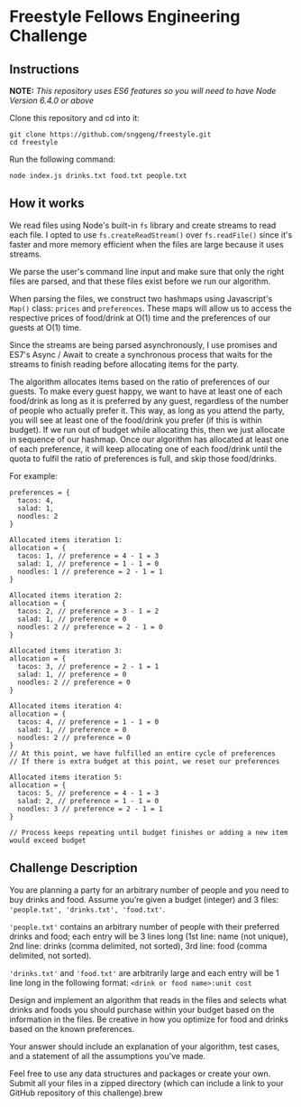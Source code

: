 # Freestyle Fellows Engineering Challenge
## Instructions
**NOTE:** *This repository uses ES6 features so you will need to have Node Version 6.4.0 or above*

Clone this repository and cd into it:
```
git clone https://github.com/snggeng/freestyle.git
cd freestyle
```
Run the following command:
```
node index.js drinks.txt food.txt people.txt
```

## How it works
We read files using Node's built-in `fs` library and create streams to read each file. I opted to use `fs.createReadStream()` over `fs.readFile()` since it's faster and more memory efficient when the files are large because it uses streams.

We parse the user's command line input and make sure that only the right files are parsed, and that these files exist before we run our algorithm.

When parsing the files, we construct two hashmaps using Javascript's `Map()` class: `prices` and `preferences`. These maps will allow us to access the respective prices of food/drink at O(1) time and the preferences of our guests at O(1) time.

Since the streams are being parsed asynchronously, I use promises and ES7's Async / Await to create a synchronous process that waits for the streams to finish reading before allocating items for the party.

The algorithm allocates items based on the ratio of preferences of our guests. To make every guest happy, we want to have at least one of each food/drink as long as it is preferred by any guest, regardless of the number of people who actually prefer it. This way, as long as you attend the party, you will see at least one of the food/drink you prefer (if this is within budget). If we run out of budget while allocating this, then we just allocate in sequence of our hashmap. Once our algorithm has allocated at least one of each preference, it will keep allocating one of each food/drink until the quota to fulfil the ratio of preferences is full, and skip those food/drinks.

For example:
```
preferences = {
  tacos: 4,
  salad: 1,
  noodles: 2
}

Allocated items iteration 1:
allocation = {
  tacos: 1, // preference = 4 - 1 = 3
  salad: 1, // preference = 1 - 1 = 0
  noodles: 1 // preference = 2 - 1 = 1
}

Allocated items iteration 2:
allocation = {
  tacos: 2, // preference = 3 - 1 = 2
  salad: 1, // preference = 0
  noodles: 2 // preference = 2 - 1 = 0
}

Allocated items iteration 3:
allocation = {
  tacos: 3, // preference = 2 - 1 = 1
  salad: 1, // preference = 0
  noodles: 2 // preference = 0
}

Allocated items iteration 4:
allocation = {
  tacos: 4, // preference = 1 - 1 = 0
  salad: 1, // preference = 0
  noodles: 2 // preference = 0
}
// At this point, we have fulfilled an entire cycle of preferences
// If there is extra budget at this point, we reset our preferences

Allocated items iteration 5:
allocation = {
  tacos: 5, // preference = 4 - 1 = 3
  salad: 2, // preference = 1 - 1 = 0
  noodles: 3 // preference = 2 - 1 = 1
}

// Process keeps repeating until budget finishes or adding a new item would exceed budget
```

## Challenge Description
You are planning a party for an arbitrary number of people and you need to buy drinks and food. Assume you’re given a budget (integer) and 3 files: `'people.txt', 'drinks.txt', 'food.txt'`.

`'people.txt'` contains an arbitrary number of people with their preferred drinks and food; each entry will be 3 lines long (1st line: name (not unique), 2nd line: drinks (comma delimited, not sorted), 3rd line: food (comma delimited, not sorted).

`'drinks.txt'` and `'food.txt'` are arbitrarily large and each entry will be 1 line long in the following format: `<drink or food name>:unit cost`

Design and implement an algorithm that reads in the files and selects what drinks and foods you should purchase within your budget based on the information in the files. Be creative in how you optimize for food and drinks based on the known preferences.

Your answer should include an explanation of your algorithm, test cases, and a statement of all the assumptions you've made.

Feel free to use any data structures and packages or create your own. Submit all your files in a zipped directory (which can include a link to your GitHub repository of this challenge).brew
